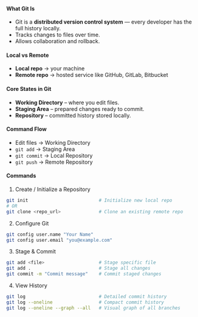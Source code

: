 #### **What Git Is**
- Git is a **distributed version control system** — every developer has the full history locally.
- Tracks changes to files over time.
- Allows collaboration and rollback.
#### **Local vs Remote**
- **Local repo** → your machine
- **Remote repo** → hosted service like GitHub, GitLab, Bitbucket
#### **Core States in Git**
- **Working Directory** – where you edit files.
- **Staging Area** – prepared changes ready to commit.
- **Repository** – committed history stored locally.
#### **Command Flow**
- Edit files → Working Directory  
- `git add` → Staging Area  
- `git commit` → Local Repository  
- `git push` → Remote Repository  
#### **Commands**
1. Create / Initialize a Repository
```bash
git init                          # Initialize new local repo
# OR
git clone <repo_url>              # Clone an existing remote repo
```
2. Configure Git
```bash
git config user.name "Your Name"
git config user.email "you@example.com"
```
3. Stage & Commit
```bash
git add <file>                    # Stage specific file
git add .                         # Stage all changes
git commit -m "Commit message"    # Commit staged changes
```
4. View History
```bash
git log                           # Detailed commit history
git log --oneline                 # Compact commit history
git log --oneline --graph --all   # Visual graph of all branches
```